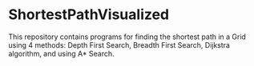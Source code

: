 # ShortestPathVisualized
This repository contains programs for finding the shortest path in a Grid using 4 methods:
Depth First Search, Breadth First Search, Dijkstra algorithm, and using A* Search.

